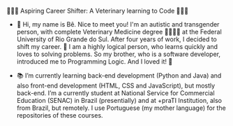 <t1>🧑🏻‍💻 Aspiring Career Shifter: A Veterinary learning to Code 👨🏻‍⚕️</t1> 
- 👋 Hi, my name is Bê. Nice to meet you! I'm an autistic and transgender person, with complete Veterinary Medicine degree 🐍🐠🦉🐁 at the Federal University of Rio Grande do Sul. After four years of work, I decided to shift my career. 🎯 I am a highly logical person, who learns quickly and loves to solving problems. So my brother, who is a software developer, introduced me to Programming Logic. And I loved it! 🤩

- 📚 I’m currently learning back-end development (Python and Java) and also front-end development (HTML, CSS and JavaScript), but mostly back-end. I’m a currently student at National Service for Commercial Education (SENAC) in Brazil (presentially) and at +praTI Institution, also from Brazil, but remotely. I use Portuguese (my mother language) for the repositories of these courses.

